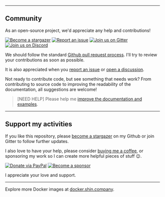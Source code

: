 <!-- SPONSOR.md -->

* * *

## Community

As an open-source project, we'd appreciate any help and contributions!

[![Become a stargazer](https://img.shields.io/badge/Become-Stargazer-yellow)](https://code.shin.company/php/stargazers) [![Report an issue](https://img.shields.io/badge/New-Discussions-green)](https://code.shin.company/php/discussions/new) [![Join us on Gitter](https://badges.gitter.im/shinsenter/php.svg)](https://gitter.im/shinsenter/php?utm_source=badge&utm_medium=badge&utm_campaign=pr-badge&utm_content=badge) [![Join us on Discord](https://img.shields.io/discord/962919929307357234?color=blueviolet)](https://discord.com/channels/962919929307357234/962920416559652924)

We should follow the standard [Github pull request process](https://help.github.com/articles/about-pull-requests). I'll try to review your contributions as soon as possible.


It is also appreciated when you [report an issue](https://code.shin.company/php/issues/new/choose) or [open a discussion](https://code.shin.company/php/discussions/new).

Not ready to contribute code, but see something that needs work? From contributing to source code to improving the readability of the documentation, all suggestions are welcome!

> [NEED HELP] Please help me [improve the documentation and examples](https://code.shin.company/php/edit/main/README.md).

* * *

## Support my activities

If you like this repository, please [become a stargazer](https://code.shin.company/php/stargazers) on my Github or join Gitter to follow further updates.

I also love to have your help, please consider [buying me a coffee](https://www.paypal.me/shinsenter), or sponsoring my work so I can create more helpful pieces of stuff 😉.

[![Donate via PayPal](https://img.shields.io/badge/Donate-Paypal-blue)](https://www.paypal.me/shinsenter) [![Become a sponsor](https://img.shields.io/badge/Donate-Patreon-orange)](https://www.patreon.com/appseeds)

I appreciate your love and support.

* * *

Explore more Docker images at [docker.shin.company](https://docker.shin.company).

<!-- From Vietnam 🇻🇳 with love. -->